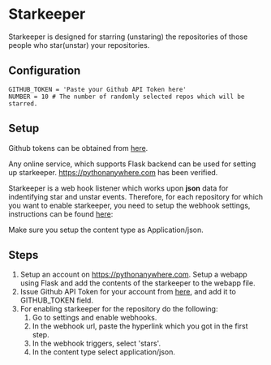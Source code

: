 # Starkeeper

Starkeeper is designed for starring (unstaring) the repositories of those people who star(unstar) your repositories.

## Configuration

~~~
GITHUB_TOKEN = 'Paste your Github API Token here'
NUMBER = 10 # The number of randomly selected repos which will be starred.
~~~

## Setup

Github tokens can be obtained from [here](https://help.github.com/en/github/authenticating-to-github/creating-a-personal-access-token-for-the-command-line).

Any online service, which supports Flask backend can be used for setting up starkeeper. https://pythonanywhere.com has been verified.

Starkeeper is a web hook listener which works upon **json** data for indentifying star and unstar events. Therefore, for each repository for which you want to enable starkeeper, you need to setup the webhook settings, instructions can be found [here](https://developer.github.com/webhooks/):

Make sure you setup the content type as Application/json.

## Steps

1. Setup an account on https://pythonanywhere.com. Setup a webapp using Flask and add the contents of the starkeeper to the webapp file.
2. Issue Github API Token for your account from [here](https://github.com/settings/tokens), and add it to GITHUB_TOKEN field.
3. For enabling starkeeper for the repository do the following:
    1. Go to settings and enable webhooks.
    2. In the webhook url, paste the hyperlink which you got in the first step.
    3. In the webhook triggers, select 'stars'.
    4. In the content type select application/json.
